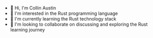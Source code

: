 - 👋 Hi, I'm Collin Austin
- 👀 I'm interested in the Rust programming language
- 🌱 I'm currently learning the Rust technology stack
- 💞️ I'm looking to collaborate on discussing and exploring the Rust learning journey
